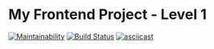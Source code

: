 # My Frontend Project - Level 1
[![Maintainability](https://api.codeclimate.com/v1/badges/4c4e14e22de0e161f1a9/maintainability)](https://codeclimate.com/github/Evgeny24/frontend-project-lvl1/maintainability)
[![Build Status](https://travis-ci.org/Evgeny24/frontend-project-lvl1.svg?branch=master)](https://travis-ci.org/Evgeny24/frontend-project-lvl1)
[![asciicast](https://asciinema.org/a/Yqjz8ChfT55BNwJvFsioibRxJ.svg)](https://asciinema.org/a/Yqjz8ChfT55BNwJvFsioibRxJ)
